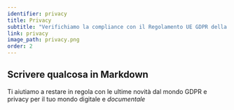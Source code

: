 ```yaml
---
identifier: privacy
title: Privacy
subtitle: "Verifichiamo la compliance con il Regolamento UE GDPR della tua organizzazione, e siamo inoltre a tua disposizione per svolgere l’attività di Data Protection Officer"
link: privacy
image_path: privacy.png
order: 2
---
```


## Scrivere qualcosa in Markdown

Ti aiutiamo a restare in regola con le ultime novità dal mondo GDPR e privacy per il tuo mondo digitale e _documentale_